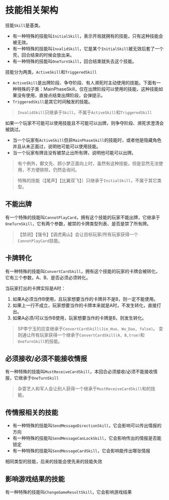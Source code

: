 # 技能相关架构

技能`Skill`是基类。

- 有一种特殊的技能叫`InitialSkill`，表示开局就拥有的技能，只有这种技能会被无效。
- 有一种特殊的技能叫`InvalidSkill`，它是某个`InitialSkill`被无效后套了一个壳，回合结束的时候会放出来。
- 有一种特殊的技能叫`OneTurnSkill`，回合结束就失去这个技能。

技能分为两类，`ActiveSkill`和`TriggeredSkill`

- `ActiveSkill`是出牌阶段、争夺阶段、有人濒死时主动使用的技能。下面有一种特殊的子类：MainPhaseSkill，仅在出牌阶段可以使用的技能，这种技能如果没有使用，直接点结束出牌阶段，会弹提示。
- `TriggeredSkill`是其它时间触发的技能。

> `InvalidSkill`只继承于`Skill`，不属于`ActiveSkill`和`TriggeredSkill`

如果一个玩家不可能可以使用技能且不可能可以出牌，则争夺阶段、濒死求澄清会被跳过。

- 当一个玩家有`ActiveSkill`但非`MainPhaseSkill`的技能时，或者他是隐藏角色并且从未正面过，说明他可能可以使用技能。
- 当一个玩家有牌且没有被禁止出所有牌，说明他可能可以出牌。

> 有个例外，鄭文先、顾小梦正面向上时，虽然有这种技能，但是显然无法使用，不方便排除，仍然会询问。

> 特殊的技能（【尾声】【比翼双飞】）只继承于`InitialSkill`，不属于其它类型。

## 不能出牌

有一个特殊的技能叫`CannotPlayCard`，拥有这个技能的玩家不能出牌，它继承于`OneTurnSkill`，它有两个参数，被禁的卡牌类型列表、是否是禁了所有牌。

> 【禁闭】【强令】【调虎离山】会让目标玩家/所有玩家获得一个`CannotPlayCard`技能。

## 卡牌转化

有一种特殊的技能叫`ConvertCardSkill`，拥有这个技能的玩家的卡牌会被转化，它有三个参数，A、B、是否必须必须转化。

当玩家打出的卡牌实际是A时：

1. 如果A必须当作B使用，且玩家想要当作的卡牌并不是B，则一定不能使用。
2. 如果上一行不成立，玩家想要当作的卡牌本来就是A时，不发生转化，直接打出。
3. 如果A必须/可以当作B使用，玩家想要当作的卡牌是B，则发生转化。

> SP李宁玉的应变继承于`ConvertCardSkill(Jie_Huo, Wu_Dao, false)`。
> 变则通让所有玩家获得一个继承于`ConvertCardSkill(A, B,true)`和`OneTurnSkill`的技能。

## 必须接收/必须不能接收情报

有一种特殊的技能叫`MustReceiveCardSkill`，本回合必须接收/必须不能接收情报，它继承于`OneTurnSkill`

> 杂耍艺人和军人会让别人获得一个继承于`MustReceiveCardSkill`和的技能。

## 传情报相关的技能

- 有一种特殊的技能叫`SendMessageDirectionSkill`，它会影响可以传出情报的方向
- 有一种特殊的技能叫`SendMessageCanLockSkill`，它会影响传出的情报是否能锁定
- 有一种特殊的技能叫`SendMessageCardSkill`，它会影响能传出哪张情报

相同类型的技能，后来的技能会使先来的技能失效

## 影响游戏结果的技能

有一种特殊的技能叫`ChangeGameResultSkill`，它会影响游戏结果
